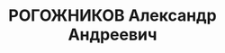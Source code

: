 ---
title: РОГОЖНИКОВ Александр Андреевич
description: '1895 г.р., г. Златоуст, русский, б/п, грамотный, старший мастер з-да
  им. Седина. Проживал: г. Краснодар. Арестован 12.03.1937 г. Предъявленное обвинение:
  "участник антисоветской троцкистской террористической организации". Военной коллегией
  ВС СССР 15.12.1937 г. назначена ВМН - расстрел с конфискацией имущества. Приговор
  приведен в исполнение 15.12.1937 г. Реабилитирован Военной коллегией ВС СССР 03.10.1957
  г. на основании п. 5 ст. 4 УПК РСФСР. 20195'
---